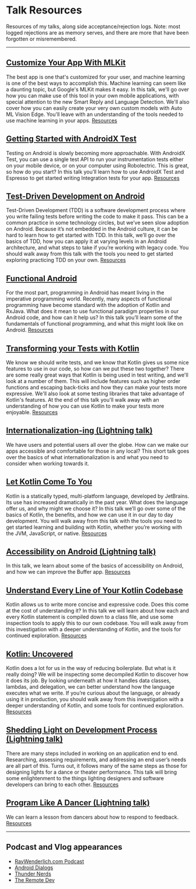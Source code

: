 # Talk Resources
Resources of my talks, along side acceptance/rejection logs. Note: most logged rejections are as memory serves, and there are more that have been forgotten or misremembered.

---

## [Customize Your App With MLKit](talks/mlkit.md)

The best app is one that's customized for your user, and machine learning is one of the best ways to accomplish this. Machine learning can seem like a daunting topic, but Google's MLKit makes it easy. In this talk, we'll go over how you can make use of this tool in your own mobile applications, with special attention to the new Smart Reply and Language Detection. We'll also cover how you can easily create your very own custom models with Auto ML Vision Edge. You'll leave with an understanding of the tools needed to use machine learning in your apps. [Resources](talks/mlkit.md)

## [Getting Started with AndroidX Test](talks/androidx_test.md)

Testing on Android is slowly becoming more approachable. With AndroidX Test, you can use a single test API to run your instrumentation tests either on your mobile device, or on your computer using Robolectric. This is great, so how do you start? In this talk you’ll learn how to use AndroidX Test and Espresso to get started writing Integration tests for your app. [Resources](talks/androidx_test.md)

## [Test-Driven Development on Android](talks/tdd.md)

Test-Driven Development (TDD) is a software development process where you write failing tests before writing the code to make it pass. This can be a common practice in some technology circles, but we’ve seen slow adoption on Android. Because it’s not embedded in the Android culture, it can be hard to learn how to get started with TDD. In this talk, we’ll go over the basics of TDD, how you can apply it at varying levels in an Android architecture, and what steps to take if you’re working with legacy code. You should walk away from this talk with the tools you need to get started exploring practicing TDD on your own. [Resources](talks/tdd.md)

## [Functional Android](talks/functional-android.md)

For the most part, programming in Android has meant living in the imperative programming world. Recently, many aspects of functional programming have become standard with the adoption of Kotlin and RxJava. What does it mean to use functional paradigm properties in our Android code, and how can it help us? In this talk you’ll learn some of the fundamentals of functional programming, and what this might look like on Android. [Resources](functional-android.md)

## [Transforming your Tests with Kotlin](talks/transform_your_tests.md)

We know we should write tests, and we know that Kotlin gives us some nice features to use in our code, so how can we put these two together? There are some really great ways that Kotlin is being used in test writing, and we'll look at a number of them. This will include features such as higher order functions and escaping back-ticks and how they can make your tests more expressive. We'll also look at some testing libraries that take advantage of Kotlin's features. At the end of this talk you'll walk away with an understanding of how you can use Kotlin to make your tests more enjoyable.
[Resources](talks/transform_your_tests.md)

## [Internationalization-ing (Lightning talk)](talks/i18n.md)

We have users and potential users all over the globe. How can we make our apps accessible and comfortable for those in any local? This short talk goes over the basics of what internationalization is and what you need to consider when working towards it.

## [Let Kotlin Come To You](talks/let_kotlin_come_to_you.md)

Kotlin is a statically typed, multi-platform language, developed by JetBrains. Its use has increased dramatically in the past year. What does the language offer us, and why might we choose it? In this talk we’ll go over some of the basics of Kotlin, the benefits, and how we can use it in our day to day development. You will walk away from this talk with the tools you need to get started learning and building with Kotlin, whether you’re working with the JVM, JavaScript, or native. [Resources](talks/let_kotlin_come_to_you.md)

## [Accessibility on Android (Lightning talk)](talks/a11y.md)

In this talk, we learn about some of the basics of accessibility on Android, and how we can improve the Buffer app. [Resources](talks/a11y.md)

## [Understand Every Line of Your Kotlin Codebase](talks/understand-every-line.md)

Kotlin allows us to write more concise and expressive code. Does this come at the cost of understanding it? In this talk we will learn about how each and every Kotlin statement is compiled down to a class file, and use some inspection tools to apply this to our own codebase. You will walk away from this investigation with a deeper understanding of Kotlin, and the tools for continued exploration. [Resources](talks/understand-every-line.md)

## [Kotlin: Uncovered](talks/kotlin-uncovered.md)

Kotlin does a lot for us in the way of reducing boilerplate. But what is it really doing? We will be inspecting some decompiled Kotlin to discover how it does its job. By looking underneath at how it handles data classes, lambdas, and delegation, we can better understand how the language executes what we write. If you’re curious about the language, or already using it in production, you should walk away from this investigation with a deeper understanding of Kotlin, and some tools for continued exploration. [Resources](talks/kotlin-uncovered.md)

## [Shedding Light on Development Process (Lightning talk)](talks/shedding-light.md)

There are many steps included in working on an application end to end. Researching, assessing requirements, and addressing an end user’s needs are all part of this. Turns out, it follows many of the same steps as those for designing lights for a dance or theater performance. This talk will bring some enlightenment to the things lighting designers and software developers can bring to each other. [Resources](talks/shedding-light.md)

## [Program Like A Dancer (Lightning talk)](talks/dancer.md)

We can learn a lesson from dancers about how to respond to feedback. [Resources](talks/dancer.md)

---

## Podcast and Vlog appearances

-   [RayWenderlich.com Podcast](https://youtu.be/CMjxBGBDkt8)
-   [Android Dialogs](https://youtu.be/E_h-6N77qr8)
-   [Thunder Nerds](https://youtu.be/RqVH51WtxeI)
-   [The Remote Dev](https://soundcloud.com/the-remote-dev/episode-4-victoria-gonda-buffer)
